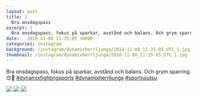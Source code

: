 ```yaml
---
layout: post
title: |
  Bra onsdagspass
excerpt: |
  Bra onsdagspass, fokus på sparkar, avstånd och balans. Och grym sparring 😊💪   
date:   2018-11-08 11:35:05 +0000
categories: instagram
background: /instagram/dynamixherrljunga/2018-11-08_11-35-05_UTC_1.jpg
thumbnail: /instagram/dynamixherrljunga/2018-11-08_11-35-05_UTC_1.jpg
---
```

Bra onsdagspass, fokus på sparkar, avstånd och balans. Och grym sparring 😊💪 [#dynamixfightingsports](https://www.instagram.com/explore/tags/dynamixfightingsports/) [#dynamixherrljunga](https://www.instagram.com/explore/tags/dynamixherrljunga/) [#sportjujutsu](https://www.instagram.com/explore/tags/sportjujutsu/)



<img src='/www-dynamix-herrljunga/instagram/dynamixherrljunga/2018-11-08_11-35-05_UTC_1.jpg' class='img-fluid' />


<img src='/www-dynamix-herrljunga/instagram/dynamixherrljunga/2018-11-08_11-35-05_UTC_2.jpg' class='img-fluid' />


<img src='/www-dynamix-herrljunga/instagram/dynamixherrljunga/2018-11-08_11-35-05_UTC_3.jpg' class='img-fluid' />
